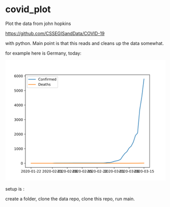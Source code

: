# covid_plot

Plot the data from john hopkins 

https://github.com/CSSEGISandData/COVID-19

with python. Main point is that this reads and cleans up the data somewhat.

for example here is Germany, today:

![smarttexthere](https://github.com/BMaxV/covid_plot/blob/master/plot.svg)

setup is : 

create a folder, clone the data repo, clone this repo, run main.
